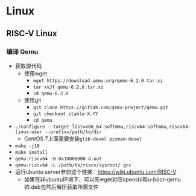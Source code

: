 # Linux

## RISC-V Linux

### 编译 Qemu

- 获取源代码
  - 使用wget
    - `wget https://download.qemu.org/qemu-6.2.0.tar.xz`
    - `tar xvJf qemu-6.2.0.tar.xz`
    - `cd qemu-6.2.0`
  - 使用git
    - `git clone https://gitlab.com/qemu-project/qemu.git`
    - `git checkout stable-X.YY`
    - `cd qemu`
- `./configure --target-list=x86_64-softmmu,riscv64-softmmu,riscv64-linux-user --prefix=/path/to/dir`
  - CentOS 7上面需要安装`glib-devel pixman-devel`
- `make -j10`
- `make install`
- `qemu-riscv64 -B 0x10000000 a.out`
- `qemu-riscv64 -L /path/to/riscv/sysroot/ gcc`
- 运行ubuntu server参加这个链接：https://wiki.ubuntu.com/RISC-V
  - 如果在非ubuntu环境下，可以先wget对应opensbi和u-boot-qemu的.deb包然后解压获取所需文件
